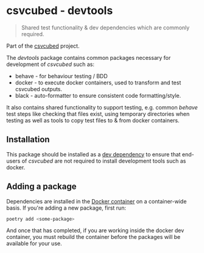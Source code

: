 # csvcubed - devtools

> Shared test functionality & dev dependencies which are commonly required.

Part of the [csvcubed](https://github.com/GSS-Cogs/csvcubed/) project.

The *devtools* package contains common packages necessary for development of *csvcubed* such as:

* behave - for behaviour testing / BDD
* docker - to execute docker containers, used to transform and test csvcubed outputs.
* black - auto-formatter to ensure consistent code formatting/style.

It also contains shared functionality to support testing, e.g. common *behave* test steps like checking that files exist, using temporary directories when testing as well as tools to copy test files to & from docker containers.

## Installation

This package should be installed as a [dev dependency](https://python-poetry.org/docs/cli#options-3) to ensure that end-users of *csvcubed* are not required to install development tools such as docker.

## Adding a package

Dependencies are installed in the [Docker container](./Dockerfile) on a container-wide basis. If you're adding a new package, first run:

```bash
poetry add <some-package>
```

And once that has completed, if you are working inside the docker dev container, you must rebuild the container before the packages will be available for your use.